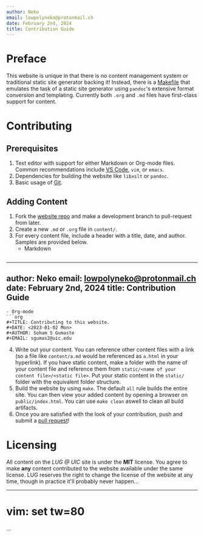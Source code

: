 ```yaml
---
author: Neko
email: lowpolyneko@protonmail.ch
date: February 2nd, 2024
title: Contribution Guide
---
```

# Preface
This website is unique in that there is *no* content management system or
traditional static site generator backing it! Instead, there is a
[Makefile](make.html) that emulates the task of a static site generator
using `pandoc`'s extensive format conversion and templating. Currently both
`.org` and `.md` files have first-class support for content.

# Contributing
## Prerequisites
1. Text editor with support for either Markdown or Org-mode files. Common
   recommendations include [VS Code](https://code.visualstudio.com/), `vim`, or
   `emacs`.
2. Dependencies for building the website like `libxslt` or `pandoc`.
3. Basic usage of [Git](git2.html).

## Adding Content
1. Fork the [website repo](https://github.com/lugatuic/lugatuic.github.io) and make a
   development branch to pull-request from later.
2. Create a new `.md` or `.org` file in `content/`.
3. For every content file, include a header with a title, date, and author.
   Samples are provided below.
   - Markdown
   ```md
---
author: Neko
email: lowpolyneko@protonmail.ch
date: February 2nd, 2024
title: Contribution Guide
---
   ```
   - Org-mode
   ```org
#+TITLE: Contributing to this website.
#+DATE: <2023-01-02 Mon>
#+AUTHOR: Soham S Gumaste
#+EMAIL: sgumas2@uic.edu
   ```
4. Write out your content. You can reference other content files with a link
   (so a file like `content/a.md` would be referenced as `a.html` in your
   hyperlink). If you have static content, make a folder with the name of your
   content file and reference them from `static/<name of your content
   file>/<static file>`. Put your static content in the `static/` folder with
   the equivalent folder structure.
5. Build the website by using `make`. The default `all` rule builds the entire
   site. You can then view your added content by opening a browser on
   `public/index.html`. You can use `make clean` aswell to clean all build
   artifacts.
6. Once you are satisfied with the look of your contribution, push and submit a
   [pull request](https://github.com/lugatuic/lugatuic.github.io/pulls)!

# Licensing
All content on the *LUG @ UIC* site is under the **MIT** license. You agree to make
__any__ content contributed to the website available under the same license. LUG
reserves the right to change the license of the website at any time, though in
practice it'll probably never happen...

---
# vim: set tw=80
...
